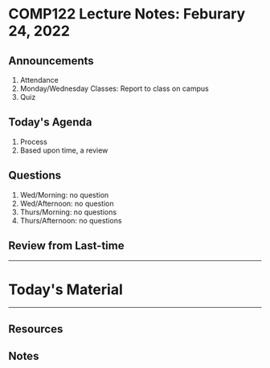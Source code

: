 # COMP122 Lecture Notes: Feburary 24, 2022

## Announcements
   1. Attendance
   1. Monday/Wednesday Classes: Report to class on campus
   1. Quiz


## Today's Agenda
   1. Process
   1. Based upon time, a review


## Questions
   1. Wed/Morning: no question
   1. Wed/Afternoon: no question
   1. Thurs/Morning: no questions
   1. Thurs/Afternoon: no questions

## Review from Last-time

---
# Today's Material


---
## Resources
## Notes